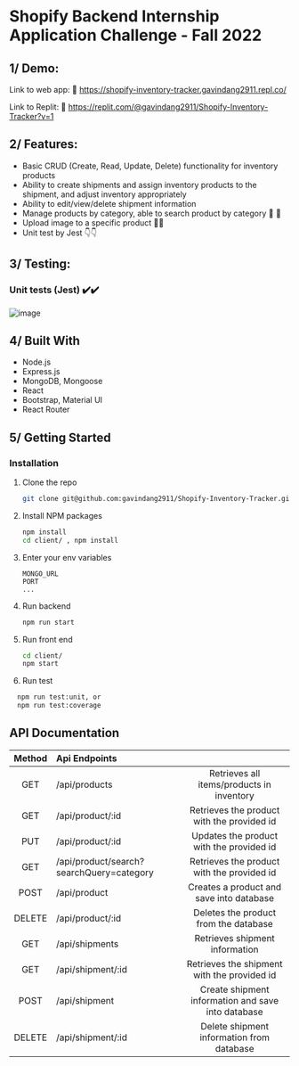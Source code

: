 # Shopify Backend Internship Application Challenge - Fall 2022

## 1/ Demo:
Link to web app: :link: https://shopify-inventory-tracker.gavindang2911.repl.co/

Link to Replit: :link: https://replit.com/@gavindang2911/Shopify-Inventory-Tracker?v=1


## 2/ Features:
- Basic CRUD (Create, Read, Update, Delete) functionality for inventory products
- Ability to create shipments and assign inventory products to the shipment, and adjust inventory appropriately
- Ability to edit/view/delete shipment information 
- Manage products by category, able to search product by category :muscle: :muscle:
- Upload image to a specific product :eyes::eyes:
- Unit test by Jest :point_down::point_down:

## 3/ Testing:

### Unit tests (Jest) :heavy_check_mark::heavy_check_mark:
![image](https://user-images.githubusercontent.com/57620352/168955658-f9e4990b-0e6f-430c-9aca-3ac5197f53c9.png)

## 4/ Built With

* Node.js
* Express.js
* MongoDB, Mongoose
* React 
* Bootstrap, Material UI
* React Router


<!-- GETTING STARTED -->
## 5/ Getting Started
### Installation

1. Clone the repo
   ```sh
   git clone git@github.com:gavindang2911/Shopify-Inventory-Tracker.git
   ```
2. Install NPM packages
   ```sh
   npm install
   cd client/ , npm install
   ```
3. Enter your env variables
   ```
   MONGO_URL
   PORT
   ...
   ```
4. Run backend
   ```sh
   npm run start
   ```
5. Run front end
   ```sh
   cd client/
   npm start
   ```
6. Run test
  ```sh
    npm run test:unit, or
    npm run test:coverage
  ```
  
## API Documentation

| Method |            Api Endpoints                  |                                                                           |
| :----: | :-----------------------------------------| :-----------------------------------------------------------------------: |
|  GET   |             /api/products                 |                    Retrieves all items/products in inventory              |
|  GET   |           /api/product/:id                |                Retrieves the product with the provided id                 |
|  PUT   |            /api/product/:id               |                 Updates the product with the provided id                  |
|  GET   | /api/product/search?searchQuery=category  |                Retrieves the product with the provided id                 |
|  POST  |            /api/product                   |                    Creates a product and save into database               |
| DELETE |           /api/product/:id                |                      Deletes the product from the database                |
|  GET   |            /api/shipments                 |                    Retrieves shipment information                         |
|  GET   |           /api/shipment/:id               |               Retrieves the shipment with the provided id                 |
|  POST  |            /api/shipment                  |                Create shipment information and save into database         |
| DELETE |          /api/shipment/:id                |                  Delete shipment information from database                |
